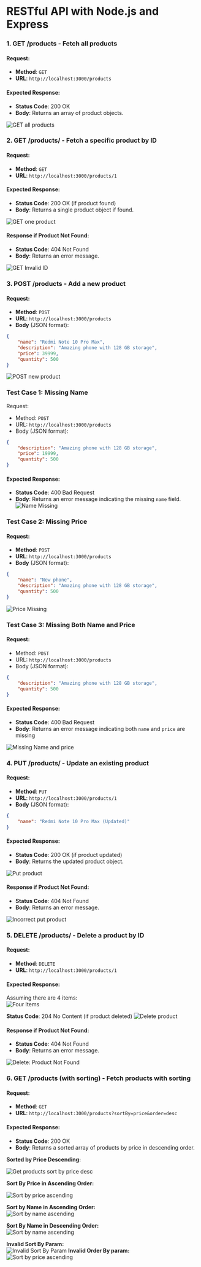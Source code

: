 # RESTful API with Node.js and Express

### **1\. GET /products \- Fetch all products**

#### **Request:**

-   **Method**: `GET`
-   **URL**: `http://localhost:3000/products`

#### **Expected Response:**

-   **Status Code**: 200 OK
-   **Body**: Returns an array of product objects.

![GET all products](/images/get/get_all.png)

### **2\. GET /products/ \- Fetch a specific product by ID**

#### **Request:**

-   **Method**: `GET`
-   **URL**: `http://localhost:3000/products/1`

#### **Expected Response:**

-   **Status Code**: 200 OK (if product found)
-   **Body**: Returns a single product object if found.

![GET one product](/images/get/get_one.png)

#### **Response if Product Not Found:**

-   **Status Code**: 404 Not Found
-   **Body**: Returns an error message.

![GET Invalid ID](/images/get/get_invalid_id.png)

### **3\. POST /products \- Add a new product**

#### **Request:**

-   **Method**: `POST`
-   **URL**: `http://localhost:3000/products`
-   **Body** (JSON format):

```json
{
	"name": "Redmi Note 10 Pro Max",
	"description": "Amazing phone with 128 GB storage",
	"price": 39999,
	"quantity": 500
}
```

![POST new product](/images/post/post.png)

### **Test Case 1: Missing Name**

Request:

-   Method: `POST`
-   URL: `http://localhost:3000/products`
-   Body (JSON format):

```json
{
	"description": "Amazing phone with 128 GB storage",
	"price": 19999,
	"quantity": 500
}
```

#### **Expected Response:**

-   **Status Code**: 400 Bad Request
-   **Body**: Returns an error message indicating the missing `name` field.
    ![Name Missing](/images/post/name_missing.png)

### **Test Case 2: Missing Price**

#### **Request:**

-   **Method**: `POST`
-   **URL**: `http://localhost:3000/products`
-   **Body** (JSON format):

```json
{
	"name": "New phone",
	"description": "Amazing phone with 128 GB storage",
	"quantity": 500
}
```

![Price Missing](/images/post/price_missing.png)

### **Test Case 3: Missing Both Name and Price**

#### **Request:**

-   Method: `POST`
-   URL: `http://localhost:3000/products`
-   Body (JSON format):

```json
{
	"description": "Amazing phone with 128 GB storage",
	"quantity": 500
}
```

#### **Expected Response:**

-   **Status Code**: 400 Bad Request
-   **Body**: Returns an error message indicating both `name` and `price` are missing

![Missing Name and price](/images/post/name_price_missing.png)

### **4\. PUT /products/ \- Update an existing product**

#### **Request:**

-   **Method**: `PUT`
-   **URL**: `http://localhost:3000/products/1`
-   **Body** (JSON format):

```json
{
	"name": "Redmi Note 10 Pro Max (Updated)"
}
```

#### **Expected Response:**

-   **Status Code**: 200 OK (if product updated)
-   **Body**: Returns the updated product object.

![Put product](/images/put/put.png)

#### **Response if Product Not Found:**

-   **Status Code**: 404 Not Found
-   **Body**: Returns an error message.

![Incorrect put product](/images/put/put_invalid_id.png)

### **5\. DELETE /products/ \- Delete a product by ID**

#### **Request:**

-   **Method**: `DELETE`
-   **URL**: `http://localhost:3000/products/1`

#### **Expected Response:**

Assuming there are 4 items:  
![Four Items](/images/four_items.png)

**Status Code**: 204 No Content (if product deleted)
![Delete product](/images/delete/delete.png)

#### **Response if Product Not Found:**

-   **Status Code**: 404 Not Found
-   **Body**: Returns an error message.

![Delete: Product Not Found](/images/delete/delete_invalid_id.png)

### **6\. GET /products (with sorting) \- Fetch products with sorting**

#### **Request:**

-   **Method**: `GET`
-   **URL**: `http://localhost:3000/products?sortBy=price&order=desc`

#### **Expected Response:**

-   **Status Code**: 200 OK
-   **Body**: Returns a sorted array of products by price in descending order.

**Sorted by Price Descending:**

![Get products sort by price desc](/images/get/price_asc.png)

**Sort By Price in Ascending Order:**

![Sort by price ascending](/images/get/price_asc.png)

**Sort by Name in Ascending Order:**  
![Sort by name ascending](/images/get/name_asc.png)

**Sort By Name in Descending Order:**  
![Sort by name ascending](/images/get/name_desc.png)

**Invalid Sort By Param:**  
![Invalid Sort By Param](/images/get/sortby_invalid.png)
**Invalid Order By param:**  
![Sort by price ascending](/images/get/order_invalid.png)
